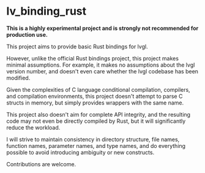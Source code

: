 # lv_binding_rust

**This is a highly experimental project and is strongly not recommended for production use.**

This project aims to provide basic Rust bindings for lvgl.

However, unlike the official Rust bindings project, this project makes minimal assumptions. For example, it makes no assumptions about the lvgl version number, and doesn't even care whether the lvgl codebase has been modified.

Given the complexities of C language conditional compilation, compilers, and compilation environments, this project doesn't attempt to parse C structs in memory, but simply provides wrappers with the same name.

This project also doesn't aim for complete API integrity, and the resulting code may not even be directly compiled by Rust, but it will significantly reduce the workload.

I will strive to maintain consistency in directory structure, file names, function names, parameter names, and type names, and do everything possible to avoid introducing ambiguity or new constructs.

Contributions are welcome.
